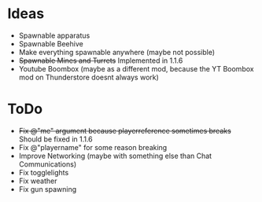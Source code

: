 # Ideas
- Spawnable apparatus
- Spawnable Beehive
- Make everything spawnable anywhere (maybe not possible)
- ~~Spawnable Mines and Turrets~~ Implemented in 1.1.6
- Youtube Boombox (maybe as a different mod, because the YT Boombox mod on Thunderstore doesnt always work)

# ToDo
- ~~Fix @"me" argument because playerreference sometimes breaks~~ Should be fixed in 1.1.6
- Fix @"playername" for some reason breaking
- Improve Networking (maybe with something else than Chat Communications)
- Fix togglelights
- Fix weather
- Fix gun spawning
